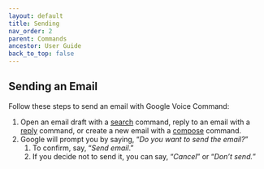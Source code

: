 ```yaml
---
layout: default
title: Sending
nav_order: 2
parent: Commands
ancestor: User Guide
back_to_top: false
---
```


## Sending an Email

Follow these steps to send an email with Google Voice Command:

1. Open an email draft with a [search]() command, reply to an email with a [reply]() command, or create a new email with a [compose]() command.
2. Google will prompt you by saying, “*Do you want to send the email?*”
    1. To confirm, say, “*Send email*.”
    2. If you decide not to send it, you can say, “*Cancel*” or “*Don’t send.*”
